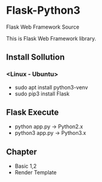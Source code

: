 # Flask-Python3
Flask Web Framework Source

This is Flask Web Framework library.


## Install Sollution
### <Linux - Ubuntu>
  - sudo apt install python3-venv
  - sudo pip3 install Flask


## Flask Execute
  - python app.py     -> Python2.x
  - python3 app.py    -> Python3.x


## Chapter
- Basic 1,2
- Render Template
